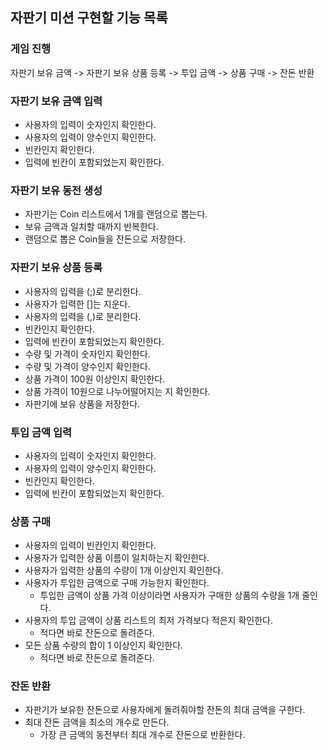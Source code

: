 ## 자판기 미션 구현할 기능 목록

### 게임 진행
자판기 보유 금액 -> 자판기 보유 상품 등록 -> 투입 금액 -> 상품 구매 -> 잔돈 반환

### 자판기 보유 금액 입력
- 사용자의 입력이 숫자인지 확인한다.
- 사용자의 입력이 양수인지 확인한다.
- 빈칸인지 확인한다.
- 입력에 빈칸이 포함되었는지 확인한다.

### 자판기 보유 동전 생성
- 자판기는 Coin 리스트에서 1개를 랜덤으로 뽑는다.
- 보유 금액과 일치할 때까지 반복한다.
- 랜덤으로 뽑은 Coin들을 잔돈으로 저장한다.

### 자판기 보유 상품 등록
- 사용자의 입력을 (;)로 분리한다.
- 사용자가 입력한 []는 지운다.
- 사용자의 입력을 (,)로 분리한다.
- 빈칸인지 확인한다.
- 입력에 빈칸이 포함되었는지 확인한다.
- 수량 및 가격이 숫자인지 확인한다.
- 수량 및 가격이 양수인지 확인한다.
- 상품 가격이 100원 이상인지 확인한다.
- 상품 가격이 10원으로 나누어떨어지는 지 확인한다.
- 자판기에 보유 상품을 저장한다.

### 투입 금액 입력
- 사용자의 입력이 숫자인지 확인한다.
- 사용자의 입력이 양수인지 확인한다.
- 빈칸인지 확인한다.
- 입력에 빈칸이 포함되었는지 확인한다.

### 상품 구매
- 사용자의 입력이 빈칸인지 확인한다.
- 사용자가 입력한 상품 이름이 일치하는지 확인한다.
- 사용자가 입력한 상품의 수량이 1개 이상인지 확인한다.
- 사용자가 투입한 금액으로 구매 가능한지 확인한다.
    - 투입한 금액이 상품 가격 이상이라면 사용자가 구매한 상품의 수량을 1개 줄인다.
- 사용자의 투입 금액이 상품 리스트의 최저 가격보다 적은지 확인한다.
    - 적다면 바로 잔돈으로 돌려준다.
- 모든 상품 수량의 합이 1 이상인지 확인한다.
    - 적다면 바로 잔돈으로 돌려준다.

### 잔돈 반환
- 자판기가 보유한 잔돈으로 사용자에게 돌려줘야할 잔돈의 최대 금액을 구한다.
- 최대 잔돈 금액을 최소의 개수로 만든다.
    - 가장 큰 금액의 동전부터 최대 개수로 잔돈으로 반환한다.